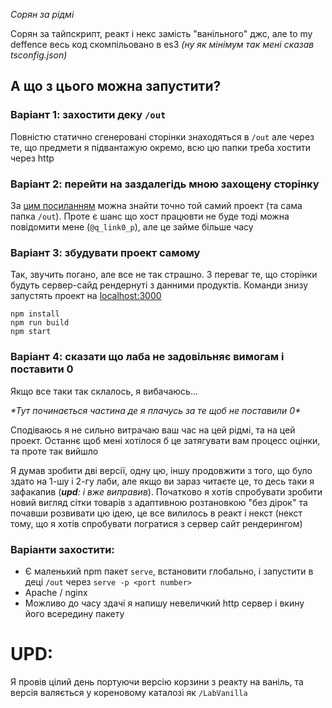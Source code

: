 *Сорян за рідмі*

Сорян за тайпскрипт, реакт і некс замість "ванільного" джс, але to my deffence весь код скомпільовано в es3 *(ну як мінімум так мені сказав tsconfig.json)*

## **А що з цього можна запустити?**
### Варіант 1: захостити деку `/out`
Повністю статично сгенеровані сторінки знаходяться в `/out` але через те, що предмети я підвантажую окремо, всю цю папки треба хостити через http
### Варіант 2: перейти на заздалегідь мною захощену сторінку
За [цим посиланням](https://malien.github.io) можна знайти точно той самий проект (та сама папка `/out`). Проте є шанс що хост працювти не буде тоді можна повідомити мене (`@q_link0_p`), але це займе більше часу
### Варіант 3: збудувати проект самому
Так, звучить погано, але все не так страшно. З переваг те, що сторінки будуть сервер-сайд рендернуті з данними продуктів. Команди знизу запустять проект на [localhost:3000](http://localhost:3000)
```
npm install
npm run build
npm start
```
### Варіант 4: сказати що лаба не задовільняє вимогам і поставити 0
Якщо все таки так склалось, я вибачаюсь... 

*\*Тут починається частина де я плачусь за те щоб не поставили 0\**

Сподіваюсь я не сильно витрачаю ваш час на цей рідмі, та на цей проект. Останнє щоб мені хотілося б це затягувати вам процесс оцінки, та проте так вийшло

Я думав зробити дві версії, одну цю, іншу продовжити з того, що було здато на 1-шу і 2-гу лаби, але якщо ви зараз читаєте це, то десь таки я зафакапив (_**upd**: і вже виправив_). Початково я хотів спробувати зробити новий вигляд сітки товарів з адаптивною розтановкою "без дірок" та почавши розвивати цю ідею, це все вилилось в реакт і некст (некст тому, що я хотів спробувати погратися з сервер сайт рендерингом)

### Варіанти захостити:
- Є маленький npm пакет `serve`, встановити глобально, і запустити в деці `/out` через `serve -p <port number>`
- Apache / nginx
- Можливо до часу здачі я напишу невеличкий http сервер і вкину його всередину пакету

# UPD:
Я провів цілий день портуючи версію корзини з реакту на ваніль, та версія валяється у кореновому каталозі як `/LabVanilla`